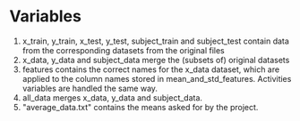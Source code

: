 # Variables
1. x_train, y_train, x_test, y_test, subject_train and subject_test contain data from the corresponding datasets from the original files
2. x_data, y_data and subject_data merge the (subsets of) original datasets
3. features contains the correct names for the x_data dataset, which are applied to the column names stored in mean_and_std_features. Activities variables are handled the same way.
4. all_data merges x_data, y_data and subject_data.
5. "average_data.txt" contains the means asked for by the project.

